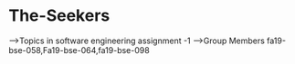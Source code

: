 # The-Seekers
-->Topics in software engineering assignment -1 
-->Group Members
 fa19-bse-058,Fa19-bse-064,fa19-bse-098
